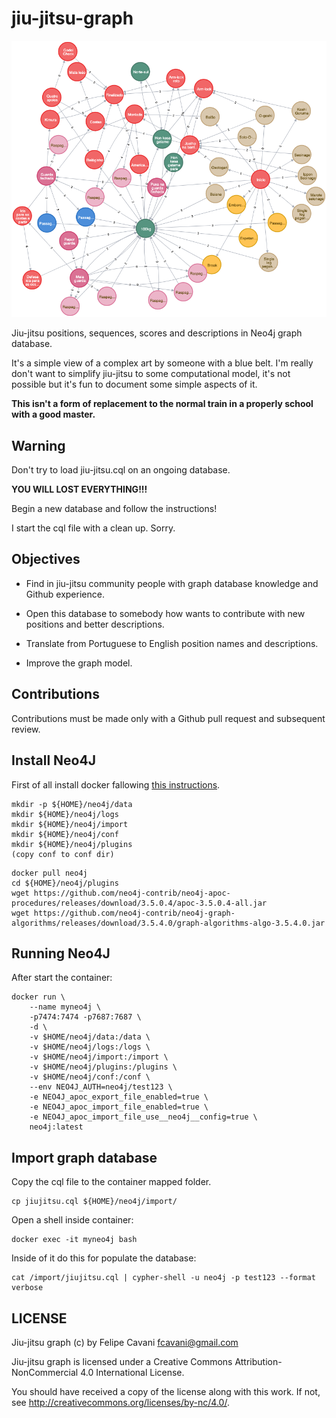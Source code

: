# jiu-jitsu-graph

![Graph - 2019-09-03](https://raw.githubusercontent.com/fcavani/jiu-jitsu-graph/master/graph.png)

Jiu-jitsu positions, sequences, scores and descriptions in Neo4j graph database.

It's a simple view of a complex art by someone with a blue belt.
I'm really don't want to simplify jiu-jitsu to some computational model,
it's not possible but it's fun to document some simple aspects of it.

**This isn't a form of replacement to the normal train in a properly school
with a good master.**

## Warning

Don't try to load jiu-jitsu.cql on an ongoing database.

**YOU WILL LOST EVERYTHING!!!**

Begin a new database and follow the instructions!

I start the cql file with a clean up. Sorry.

## Objectives

- Find in jiu-jitsu community people with graph database knowledge and Github
experience.

- Open this database to somebody how wants to contribute with new positions and
better descriptions.

- Translate from Portuguese to English position names and descriptions.

- Improve the graph model.

## Contributions

Contributions must be made only with a Github pull request and subsequent
review.

## Install Neo4J

First of all install docker fallowing
[this instructions](https://neo4j.com/developer/docker-run-neo4j/).

```console
mkdir -p ${HOME}/neo4j/data
mkdir ${HOME}/neo4j/logs
mkdir ${HOME}/neo4j/import
mkdir ${HOME}/neo4j/conf
mkdir ${HOME}/neo4j/plugins
(copy conf to conf dir)
```

```console
docker pull neo4j
cd ${HOME}/neo4j/plugins
wget https://github.com/neo4j-contrib/neo4j-apoc-procedures/releases/download/3.5.0.4/apoc-3.5.0.4-all.jar
wget https://github.com/neo4j-contrib/neo4j-graph-algorithms/releases/download/3.5.4.0/graph-algorithms-algo-3.5.4.0.jar
```

## Running Neo4J

After start the container:

```console
docker run \
    --name myneo4j \
    -p7474:7474 -p7687:7687 \
    -d \
    -v $HOME/neo4j/data:/data \
    -v $HOME/neo4j/logs:/logs \
    -v $HOME/neo4j/import:/import \
    -v $HOME/neo4j/plugins:/plugins \
    -v $HOME/neo4j/conf:/conf \
    --env NEO4J_AUTH=neo4j/test123 \
    -e NEO4J_apoc_export_file_enabled=true \
    -e NEO4J_apoc_import_file_enabled=true \
    -e NEO4J_apoc_import_file_use__neo4j__config=true \
    neo4j:latest
```

## Import graph database

Copy the cql file to the container mapped folder.

```console
cp jiujitsu.cql ${HOME}/neo4j/import/
```

Open a shell inside container:

```console
docker exec -it myneo4j bash
```

Inside of it do this for populate the database:

```console
cat /import/jiujitsu.cql | cypher-shell -u neo4j -p test123 --format verbose
```

## LICENSE

Jiu-jitsu graph (c) by Felipe Cavani <fcavani@gmail.com>

Jiu-jitsu graph is licensed under a
Creative Commons Attribution-NonCommercial 4.0 International License.

You should have received a copy of the license along with this
work. If not, see <http://creativecommons.org/licenses/by-nc/4.0/>.
